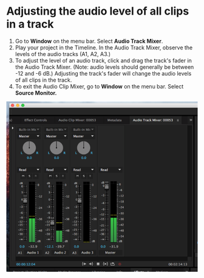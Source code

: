 # Adjusting the audio level of all clips in a track

1. Go to **Window** on the menu bar. Select **Audio Track Mixer**.
2. Play your project in the Timeline. In the Audio Track Mixer, observe the levels of the audio tracks \(A1, A2, A3.\)
3. To adjust the level of an audio track, click and drag the track's fader in the Audio Track Mixer. \(Note: audio levels should generally be between -12 and -6 dB.\) Adjusting the track's fader will change the audio levels of all clips in the track.
4. To exit the Audio Clip Mixer, go to **Window** on the menu bar. Select **Source Monitor.**

![](../.gitbook/assets/audio-track-mixer.png)

